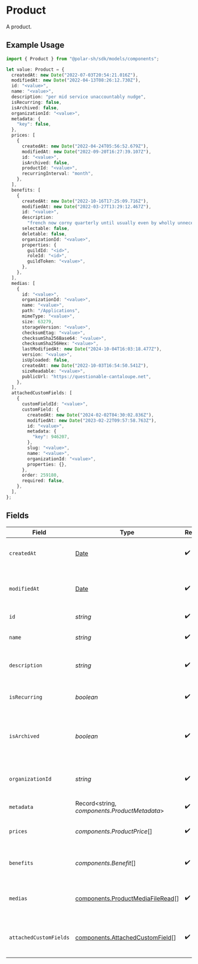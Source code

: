 # Product

A product.

## Example Usage

```typescript
import { Product } from "@polar-sh/sdk/models/components";

let value: Product = {
  createdAt: new Date("2022-07-03T20:54:21.016Z"),
  modifiedAt: new Date("2022-04-13T08:26:12.730Z"),
  id: "<value>",
  name: "<value>",
  description: "per mid service unaccountably nudge",
  isRecurring: false,
  isArchived: false,
  organizationId: "<value>",
  metadata: {
    "key": false,
  },
  prices: [
    {
      createdAt: new Date("2022-04-24T05:56:52.679Z"),
      modifiedAt: new Date("2022-09-20T16:27:39.107Z"),
      id: "<value>",
      isArchived: false,
      productId: "<value>",
      recurringInterval: "month",
    },
  ],
  benefits: [
    {
      createdAt: new Date("2022-10-16T17:25:09.716Z"),
      modifiedAt: new Date("2022-03-27T13:29:12.467Z"),
      id: "<value>",
      description:
        "french now corny quarterly until usually even by wholly unnecessarily",
      selectable: false,
      deletable: false,
      organizationId: "<value>",
      properties: {
        guildId: "<id>",
        roleId: "<id>",
        guildToken: "<value>",
      },
    },
  ],
  medias: [
    {
      id: "<value>",
      organizationId: "<value>",
      name: "<value>",
      path: "/Applications",
      mimeType: "<value>",
      size: 63279,
      storageVersion: "<value>",
      checksumEtag: "<value>",
      checksumSha256Base64: "<value>",
      checksumSha256Hex: "<value>",
      lastModifiedAt: new Date("2024-10-04T16:03:18.477Z"),
      version: "<value>",
      isUploaded: false,
      createdAt: new Date("2022-10-03T16:54:50.541Z"),
      sizeReadable: "<value>",
      publicUrl: "https://questionable-cantaloupe.net",
    },
  ],
  attachedCustomFields: [
    {
      customFieldId: "<value>",
      customField: {
        createdAt: new Date("2024-02-02T04:30:02.836Z"),
        modifiedAt: new Date("2023-02-22T09:57:58.763Z"),
        id: "<value>",
        metadata: {
          "key": 946207,
        },
        slug: "<value>",
        name: "<value>",
        organizationId: "<value>",
        properties: {},
      },
      order: 259180,
      required: false,
    },
  ],
};
```

## Fields

| Field                                                                                         | Type                                                                                          | Required                                                                                      | Description                                                                                   |
| --------------------------------------------------------------------------------------------- | --------------------------------------------------------------------------------------------- | --------------------------------------------------------------------------------------------- | --------------------------------------------------------------------------------------------- |
| `createdAt`                                                                                   | [Date](https://developer.mozilla.org/en-US/docs/Web/JavaScript/Reference/Global_Objects/Date) | :heavy_check_mark:                                                                            | Creation timestamp of the object.                                                             |
| `modifiedAt`                                                                                  | [Date](https://developer.mozilla.org/en-US/docs/Web/JavaScript/Reference/Global_Objects/Date) | :heavy_check_mark:                                                                            | Last modification timestamp of the object.                                                    |
| `id`                                                                                          | *string*                                                                                      | :heavy_check_mark:                                                                            | The ID of the product.                                                                        |
| `name`                                                                                        | *string*                                                                                      | :heavy_check_mark:                                                                            | The name of the product.                                                                      |
| `description`                                                                                 | *string*                                                                                      | :heavy_check_mark:                                                                            | The description of the product.                                                               |
| `isRecurring`                                                                                 | *boolean*                                                                                     | :heavy_check_mark:                                                                            | Whether the product is a subscription tier.                                                   |
| `isArchived`                                                                                  | *boolean*                                                                                     | :heavy_check_mark:                                                                            | Whether the product is archived and no longer available.                                      |
| `organizationId`                                                                              | *string*                                                                                      | :heavy_check_mark:                                                                            | The ID of the organization owning the product.                                                |
| `metadata`                                                                                    | Record<string, *components.ProductMetadata*>                                                  | :heavy_check_mark:                                                                            | N/A                                                                                           |
| `prices`                                                                                      | *components.ProductPrice*[]                                                                   | :heavy_check_mark:                                                                            | List of prices for this product.                                                              |
| `benefits`                                                                                    | *components.Benefit*[]                                                                        | :heavy_check_mark:                                                                            | List of benefits granted by the product.                                                      |
| `medias`                                                                                      | [components.ProductMediaFileRead](../../models/components/productmediafileread.md)[]          | :heavy_check_mark:                                                                            | List of medias associated to the product.                                                     |
| `attachedCustomFields`                                                                        | [components.AttachedCustomField](../../models/components/attachedcustomfield.md)[]            | :heavy_check_mark:                                                                            | List of custom fields attached to the product.                                                |